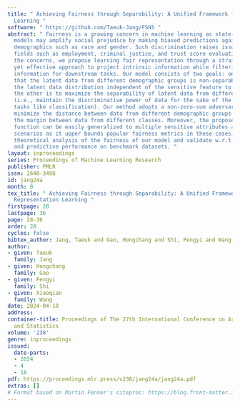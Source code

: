 ```yaml
---
title: " Achieving Fairness through Separability: A Unified Framework for Fair Representation
  Learning "
software: " https://github.com/Taeuk-Jang/FSNS "
abstract: " Fairness is a growing concern in machine learning as state-of-the-art
  models may amplify social prejudice by making biased predictions against specific
  demographics such as race and gender. Such discrimination raises issues in various
  fields such as employment, criminal justice, and trust score evaluation. To address
  the concerns, we propose learning fair representation through a straightforward
  yet effective approach to project intrinsic information while filtering sensitive
  information for downstream tasks. Our model consists of two goals: one is to ensure
  that the latent data from different demographic groups is non-separable (i.e., make
  the latent data distribution independent of the sensitive feature to improve fairness);
  the other is to maximize the separability of latent data from different classes
  (i.e., maintain the discriminative power of data for the sake of the downstream
  tasks like classification). Our method adopts a non-zero-sum adversarial game to
  minimize the distance between data from different demographic groups while maximizing
  the margin between data from different classes. Moreover, the proposed objective
  function can be easily generalized to multiple sensitive attributes and multi-class
  scenarios as it upper bounds popular fairness metrics in these cases. We provide
  theoretical analysis of the fairness of our model and validate w.r.t. both fairness
  and predictive performance on benchmark datasets. "
layout: inproceedings
series: Proceedings of Machine Learning Research
publisher: PMLR
issn: 2640-3498
id: jang24a
month: 0
tex_title: " Achieving Fairness through Separability: A Unified Framework for Fair
  Representation Learning "
firstpage: 28
lastpage: 36
page: 28-36
order: 28
cycles: false
bibtex_author: Jang, Taeuk and Gao, Hongchang and Shi, Pengyi and Wang, Xiaoqian
author:
- given: Taeuk
  family: Jang
- given: Hongchang
  family: Gao
- given: Pengyi
  family: Shi
- given: Xiaoqian
  family: Wang
date: 2024-04-18
address:
container-title: Proceedings of The 27th International Conference on Artificial Intelligence
  and Statistics
volume: '238'
genre: inproceedings
issued:
  date-parts:
  - 2024
  - 4
  - 18
pdf: https://proceedings.mlr.press/v238/jang24a/jang24a.pdf
extras: []
# Format based on Martin Fenner's citeproc: https://blog.front-matter.io/posts/citeproc-yaml-for-bibliographies/
---
```

